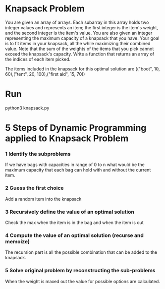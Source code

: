 # Knapsack Problem 
You are given an array of arrays. 
Each subarray in this array holds two integer values 
and represents an item; the first integer is the item's weight, 
and the second integer is the item's value. 
You are also given an integer representing the maximum capacity 
of a knapsack that you have. 
Your goal is to fit items in your knapsack, all the while maximizing 
their combined value. Note that the sum of the weights of the items 
that you pick cannot exceed the knapsack's capacity. 
Write a function that returns an array of the indices of each item picked. 

The items included in the knapsack for this optimal solution are
(("boot", 10, 60),("tent", 20, 100),("first aid", 15, 70)) 

# Run
python3 knapsack.py

# 5 Steps of Dynamic Programming applied to Knapsack Problem

### 1 Identify the subproblems 
If we have bags with capacities in range of 0 to n what would be the
maximum capacity that each bag can hold with and without the current
item.

### 2 Guess the first choice 
Add a random item into the knapsack

### 3 Recursively define the value of an optimal solution
Check the max when the item is in the bag and when the item is out

###  4 Compute the value of an optimal solution (recurse and memoize)
The recursion part is all the possible combination that can be added 
to the knapsack. 

### 5 Solve original problem by reconstructing the sub-problems 
When the weight is maxed out the value for possible options are calculated.
 

